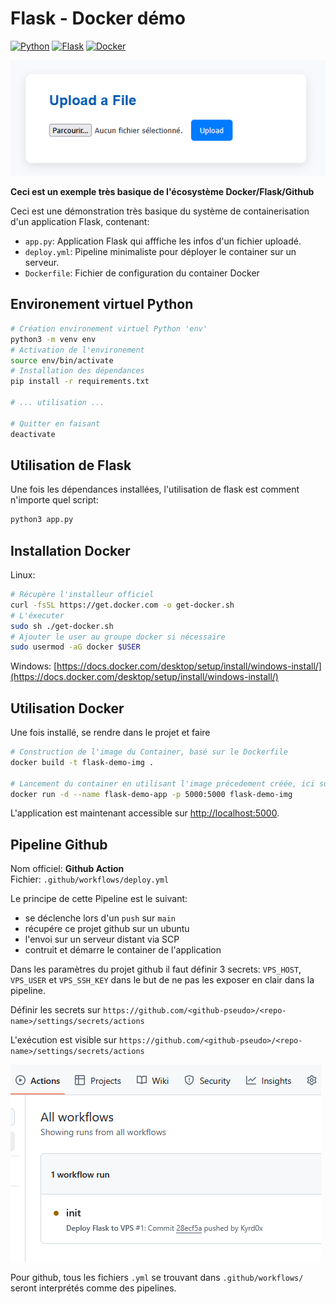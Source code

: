 # Flask - Docker démo

[![Python](https://img.shields.io/badge/Python-3.11-blue?logo=python)](https://www.python.org/)
[![Flask](https://img.shields.io/badge/Flask-3.1-lightgrey?logo=flask)](https://flask.palletsprojects.com/)
[![Docker](https://img.shields.io/badge/Docker-ready-blue?logo=docker)](https://www.docker.com/)

![app](imgs/app.png)  

**Ceci est un exemple très basique de l'écosystème Docker/Flask/Github**

Ceci est une démonstration très basique du système de containerisation d'un application Flask, contenant:
- ```app.py```: Application Flask qui afffiche les infos d'un fichier uploadé.
- ```deploy.yml```: Pipeline minimaliste pour déployer le container sur un serveur.
- ```Dockerfile```: Fichier de configuration du container Docker


## Environement virtuel Python

```bash
# Création environement virtuel Python 'env'
python3 -m venv env
# Activation de l'environement
source env/bin/activate
# Installation des dépendances
pip install -r requirements.txt

# ... utilisation ...

# Quitter en faisant
deactivate
```

## Utilisation de Flask

Une fois les dépendances installées, l'utilisation de flask est comment n'importe quel script:
```bash
python3 app.py
```

## Installation Docker

Linux:
```bash
# Récupère l'installeur officiel
curl -fsSL https://get.docker.com -o get-docker.sh
# L'éxecuter
sudo sh ./get-docker.sh
# Ajouter le user au groupe docker si nécessaire
sudo usermod -aG docker $USER
```

Windows: [https://docs.docker.com/desktop/setup/install/windows-install/](https://docs.docker.com/desktop/setup/install/windows-install/)

## Utilisation Docker

Une fois installé, se rendre dans le projet et faire
```bash
# Construction de l'image du Container, basé sur le Dockerfile
docker build -t flask-demo-img .

# Lancement du container en utilisant l'image précedement créée, ici sur le port 5000
docker run -d --name flask-demo-app -p 5000:5000 flask-demo-img
```

L'application est maintenant accessible sur [http://localhost:5000](http://localhost:5000).

## Pipeline Github

Nom officiel: **Github Action**\
Fichier: ```.github/workflows/deploy.yml```

Le principe de cette Pipeline est le suivant:
- se déclenche lors d'un ```push``` sur ```main```
- récupére ce projet github sur un ubuntu
- l'envoi sur un serveur distant via SCP
- contruit et démarre le container de l'application

Dans les paramètres du projet github il faut définir 3 secrets: ```VPS_HOST```, ```VPS_USER``` et ```VPS_SSH_KEY``` dans le but de ne pas les exposer en clair dans la pipeline.

Définir les secrets sur ```https://github.com/<github-pseudo>/<repo-name>/settings/secrets/actions```


L'exécution est visible sur ```https://github.com/<github-pseudo>/<repo-name>/settings/secrets/actions```

![pipeline](imgs/pipeline.png)

Pour github, tous les fichiers ```.yml``` se trouvant dans ```.github/workflows/``` seront interprétés comme des pipelines.